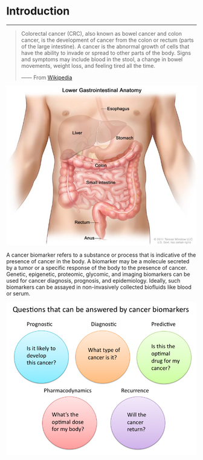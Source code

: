 # <i class="fa-regular fa-file-lines"></i> Introduction

---

> <i class="fa fa-quote-left fa-3x fa-pull-left"></i>
> Colorectal cancer (CRC), also known as bowel cancer and colon cancer, is the development of cancer from the colon or rectum (parts of the large intestine). A cancer is the abnormal growth of cells that have the ability to invade or spread to other parts of the body. Signs and symptoms may include blood in the stool, a change in bowel movements, weight loss, and feeling tired all the time.
>
> —— From [Wikipedia](https://en.wikipedia.org/wiki/Colorectal_cancer)

![Figure 1.Anatomy of the lower digestive system, showing the colon and other organs. (From SHEER)](../images/old/dsystem.jpg "Figure 1.Anatomy of the lower digestive system, showing the colon and other organs. (From SHEER)")

A cancer biomarker refers to a substance or process that is indicative of the presence of cancer in the body. A biomarker may be a molecule secreted by a tumor or a specific response of the body to the presence of cancer. Genetic, epigenetic, proteomic, glycomic, and imaging biomarkers can be used for cancer diagnosis, prognosis, and epidemiology. Ideally, such biomarkers can be assayed in non-invasively collected biofluids like blood or serum.

![Figure 2. Questions that can be answered by biomarkers. (From Wikipedia)](../images/old/cancerbiomarker.png "Figure 2. Questions that can be answered by biomarkers. (From Wikipedia)")
